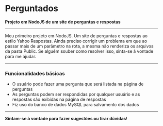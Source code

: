 # Perguntados
<b>Projeto em NodeJS de um site de perguntas e respostas</b>

------------------------------------------------------------

<p>Meu primeiro projeto em NodeJS. Um site de perguntas e respostas ao estilo Yahoo Respostas. Ainda preciso corrigir um problema em que ao passar mais de um parâmetro na rota, a mesma não renderiza os arquivos da pasta Public. Se alguém souber como resolver isso, sinta-se à vontade para me ajudar.</p>

------------------------------------------------------------

<h3>Funcionalidades básicas</h3>

<ul>
  <li>O usuário pode fazer uma pergunta que será listada na página de perguntas</li>
  <li>As perguntas podem ser respondidas por qualquer usuário e as respostas são exibidas na página de respostas</li>
  <li>Fiz uso do banco de dados MySQL para salvamento dos dados</li>
</ul>

------------------------------------------------------------

<p><b>Sintam-se à vontade para fazer sugestões ou tirar dúvidas!</b></p>
